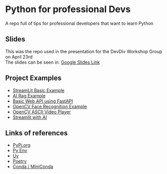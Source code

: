 # Python for professional Devs
A repo full of tips for professional developers that want to learn Python

## Slides 
This was the repo used in the presentation for the DevDiv Workshop Group on April 23rd<BR>
The slides can be seen in: [Google Slides Link](https://docs.google.com/presentation/d/1yG1U8ZlRVmrYcIBlam65rq010EWEMXEp8YKzd48svMQ/edit?usp=sharing)

## Project Examples
- [StreamLit Basic Example](https://github.com/thedamian/No_Front_End)
- [AI Rag Example](https://github.com/thedamian/Langchain_streamlit_rag)
- [Basic Web API using FastAPI](https://github.com/thedamian/fastapiBasic)
- [OpenCV Face Recognition Example](https://github.com/thedamian/OpenCV_FaceRecognition)
- [OpenCV ASCII Video Player](https://github.com/esser50k/asciiplayer)
- [Streamlit with AI](https://streamlit.io/generative-ai)

## Links of references
- [PyPi.org](https://pypi.org)
- [Py Env](https://github.com/pyenv/pyenv?tab=readme-ov-file#a-getting-pyenv)   
- [Uv](https://docs.astral.sh/uv/getting-started/installation/)
- [Poetry](https://python-poetry.org/docs/)
- [Conda / MiniConda](https://docs.conda.io/projects/conda/en/latest/user-guide/install/index.html)
